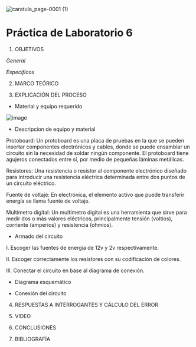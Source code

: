 ![caratula_page-0001 (1)](https://user-images.githubusercontent.com/85137398/127920652-28844a24-a12d-4244-bea5-533f2ad7fa5d.jpg)

# Práctica de Laboratorio 6

1. OBJETIVOS

*General*

*Especificos*

2. MARCO TEÓRICO 

3. EXPLICACIÓN DEL PROCESO

- Material y equipo requerido

![image](https://user-images.githubusercontent.com/85137398/127920784-1f6d7561-bc74-48dd-8c59-f70397cc64d9.png)

- Descripcion de equipo y material

Protoboard: Un protoboard es una placa de pruebas en la que se pueden insertar componentes electrónicos y cables, donde se puede ensamblar un circuito sin la necesidad de soldar ningún componente. El protoboard tiene agujeros conectados entre sí, por medio de pequeñas láminas metálicas.

Resistores: Una resistencia o resistor al componente electrónico diseñado para introducir una resistencia eléctrica determinada entre dos puntos de un circuito eléctrico.

Fuente de voltaje: En electrónica, el elemento activo que puede transferir energía se llama fuente de voltaje.

Multímetro digital: Un multímetro digital es una herramienta que sirve para medir dos o más valores eléctricos, principalmente tensión (voltios), corriente (amperios) y resistencia (ohmios).

- Armado del circuito

I. Escoger las fuentes de energia de 12v y 2v respectivamente.

II. Escoger correctamente los resistores con su codificación de colores.

III. Conectar el circuito en base al diagrama de conexión.

- Diagrama esquemático

- Conexión del circuito

4. RESPUESTAS A INTERROGANTES Y CÁLCULO DEL ERROR

5. VIDEO

6. CONCLUSIONES

7. BIBLIOGRAFÍA
